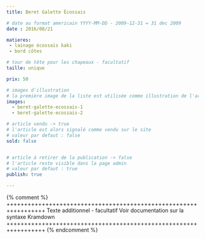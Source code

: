 ```yaml
---
title: Beret Galette Écossais

# date au format americain YYYY-MM-DD - 2009-12-31 = 31 dec 2009
date : 2016/08/21

matieres:
 - lainage écossais kaki
 - bord côtes

# tour de tête pour les chapeaux - facultatif
taille: unique

prix: 50

# images d'illustration
# la première image de la liste est utilisée comme illustration de l'article dans les pages de listing.
images:
  - beret-galette-ecossais-1
  - beret-galette-ecossais-2

# article vendu -> true
# l'article est alors signalé comme vendu sur le site
# valeur par defaut : false
sold: false


# article à retirer de la publication -> false
# l'article reste visible dans la page admin
# valeur par defaut : true
publish: true

---
```

{% comment %} +++++++++++++++++++++++++++++++++++++++++++++++++++++++++++++++++
              Texte additionnel - facultatif
              Voir documentation sur la syntaxe Kramdown
+++++++++++++++++++++++++++++++++++++++++++++++++++++++++++++++++ {% endcomment %}
